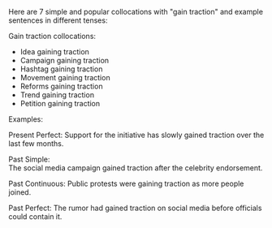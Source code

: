 Here are 7 simple and popular collocations with "gain traction" and example sentences in different tenses:

Gain traction collocations:

- Idea gaining traction
- Campaign gaining traction 
- Hashtag gaining traction
- Movement gaining traction
- Reforms gaining traction
- Trend gaining traction
- Petition gaining traction

Examples:

Present Perfect: 
Support for the initiative has slowly gained traction over the last few months.

Past Simple:  
The social media campaign gained traction after the celebrity endorsement.  

Past Continuous:
Public protests were gaining traction as more people joined.  

Past Perfect:
The rumor had gained traction on social media before officials could contain it.
